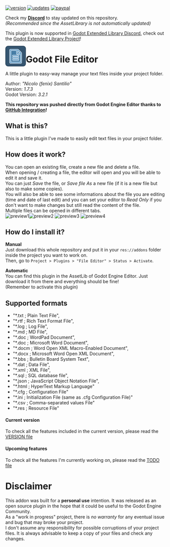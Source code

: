 [![version](https://img.shields.io/badge/plugin%20version-1.7.3-blue)](https://github.com/fenix-hub/godot-engine.file-editor)
[![updates](https://img.shields.io/badge/plugin%20updates-on%20discord-purple)](https://discord.gg/JNrcucg)
[![paypal](https://img.shields.io/badge/donations-PayPal-cyan)](https://paypal.me/NSantilio?locale.x=it_IT)

Check my **[Discord](https://discord.gg/KnJGY9S)** to stay updated on this repository.  
*(Recommended since the AssetLibrary is not automatically updated)*  

This plugin is now supported in [Godot Extended Library Discord](https://discord.gg/JNrcucg), check out the [Godot Extended Library Project](https://github.com/godot-extended-libraries)!

<img src="addons/file-editor/icon.png" width="64" height="64" align="left">

# Godot File Editor
A little plugin to easy-way manage your text files inside your project folder. 

Author: *"Nicolo (fenix) Santilio"*  
Version: *1.7.3*  
Godot Version: *3.2.1*  

**This repository was pushed directly from Godot Engine Editor thanks to [GitHub Integration](https://github.com/fenix-hub/godot-engine.github-integration)!**  

## What is this?
This is a little plugin I've made to easily edit text files in your project folder.  

## How does it work?
You can open an existing file, create a new file and delete a file.  
When opening / creating a file, the editor will open and you will be able to edit it and save it.  
You can just *Save* the file, or *Save file As* a new file (if it is a new file but also to make some copies).  
You will also be able to see some informations about the file you are editing (time and date of last edit) and you can set your editor to *Read Only* if you don't want to make changes but still read the content of the file.  
Multiple files can be opened in different tabs.  
![preview1](https://i.imgur.com/BbZzKzD.png)![preview2](https://i.imgur.com/asggk4f.png) ![preview3](https://i.imgur.com/omReRZr.png) ![preview4](https://i.imgur.com/d8pMJsE.png) 

## How do I install it?
**Manual**  
Just download this whole repository and put it in your `res://addons` folder inside the project you want to work on.  
Then, go to `Project > Plugins > "File Editor" > Status > Activate`.  

**Automatic**  
You can find this plugin in the AssetLib of Godot Engine Editor. Just download it from there and everything should be fine!  
(Remember to activate this plugin)  

## Supported formats
+ "*.txt ; Plain Text File", 
+ "*.rtf ; Rich Text Format File", 
+ "*.log ; Log File", 
+ "*.md ; MD File",
+ "*.doc ; WordPad Document",
+ "*.doc ; Microsoft Word Document",
+ "*.docm ; Word Open XML Macro-Enabled Document",
+ "*.docx ; Microsoft Word Open XML Document",
+ "*.bbs ; Bulletin Board System Text",
+ "*.dat ; Data File",
+ "*.xml ; XML File",
+ "*.sql ; SQL database file",
+ "*.json ; JavaScript Object Notation File",  
+ "*.html ; HyperText Markup Language"
+ "*.cfg ; Configuration File"
+ "*.ini ; Initialization File (same as .cfg Configuration File)"  
+ "*.csv ; Comma-separated values File"  
+ "*.res ; Resource File"

#### Current version
To check all the features included in the current version, please read the [VERSION file](./VERSION.md)

#### Upcoming features
To check all the features I'm currently working on, please read the [TODO file](./TODO.md)

#  Disclaimer  
This addon was built for a **personal use** intention. It was released as an open source plugin in the hope that it could be useful to the Godot Engine Community.  
As a "work in progress" project, there is *no warranty* for any eventual issue and bug that may broke your project.  
I don't assume any responsibility for possible corruptions of your project files. It is always advisable to keep a copy of your files and check any changes.
